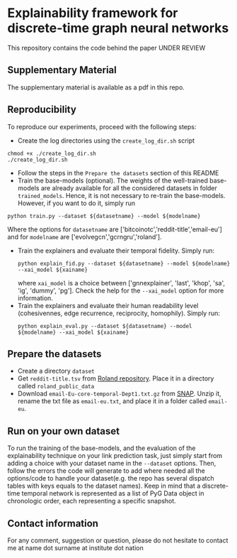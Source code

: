 # Explainability framework for discrete-time graph neural networks
This repository contains the code behind the paper UNDER REVIEW

## Supplementary Material
The supplementary material is available as a pdf in this repo.

## Reproducibility
To reproduce our experiments, proceed with the following steps:
- Create the log directories using the `create_log_dir.sh` script
 ```
 chmod +x ./create_log_dir.sh
 ./create_log_dir.sh
 ```
- Follow the steps in the `Prepare the datasets` section of this README
- Train the base-models (optional). The weights of the well-trained base-models are already available for all the considered datasets in folder `trained_models`. Hence, it is not necessary to re-train the base-models. However, if you want to do it, simply run
 ```
 python train.py --dataset ${datasetname} --model ${modelname}
 ```
Where the options for `datasetname` are ['bitcoinotc','reddit-title','email-eu'] and for `modelname` are ['evolvegcn','gcrngru','roland'].
- Train the explainers and evaluate their temporal fidelity. Simply run:
  ```
  python explain_fid.py --dataset ${datasetname} --model ${modelname} --xai_model ${xainame}
  ```
  where `xai_model` is a choice between ['gnnexplainer', 'last', 'khop', 'sa', 'ig', 'dummy', 'pg']. Check the help for the `--xai_model` option for more information.
- Train the explainers and evaluate their human readability level (cohesivennes, edge recurrence, reciprocity, homophily). Simply run:
  ```
  python explain_eval.py --dataset ${datasetname} --model ${modelname} --xai_model ${xainame}
  ```

## Prepare the datasets
- Create a directory `dataset`
- Get `reddit-title.tsv` from [Roland repository](https://github.com/snap-stanford/roland). Place it in a directory called `roland_public_data`
- Download `email-Eu-core-temporal-Dept1.txt.gz` from [SNAP](https://snap.stanford.edu/data/email-Eu-core-temporal.html). Unzip it, rename the txt file as `email-eu.txt`, and place it in a folder called `email-eu`.

## Run on your own dataset
To run the training of the base-models, and the evaluation of the explainability technique on your link prediction task, just simply start from adding a choice with your dataset name in the `--dataset` options. Then, follow the errors the code will generate to add where needed all the options/code to handle your dataset(e.g. the repo has several dispatch tables with keys equals to the dataset names). Keep in mind that a discrete-time temporal network is represented as a list of PyG Data object in chronologic order, each representing a specific snapshot.

## Contact information
For any comment, suggestion or question, please do not hesitate to contact me at name dot surname at institute dot nation